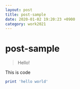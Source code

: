 ```yaml
---
layout: post
title: post-sample
date: 2020-01-02 19:20:23 +0900
category: work2021
---
```

# post-sample
> Hello!

This is code
```ruby
print 'hello world'
```
